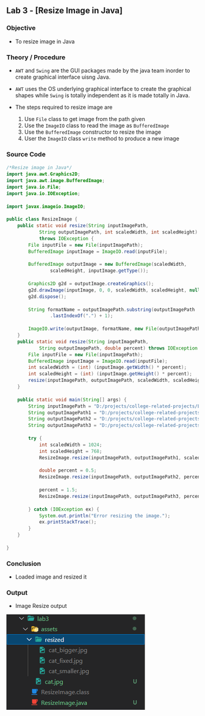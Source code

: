 ## Lab 3 - [Resize Image in Java]

### Objective

- To resize image in Java

### Theory / Procedure

- `AWT` and `Swing` are the GUI packages made by the java team inorder to create graphical interface uisng Java.
- `AWT` uses the OS underlying graphical interface to create the graphical shapes while `Swing` is totally independent as it is made totally in Java.

- The steps required to resize image are
    1. Use `File` class to get image from the path given
    2. Use the `ImageIO` class to read the image as `BufferedImage`
    3. Use the `BufferedImage` constructor to resize the image
    4. User the `ImageIO` class `write` method to produce a new image

### Source Code

```java
/*Resize image in Java*/
import java.awt.Graphics2D;
import java.awt.image.BufferedImage;
import java.io.File;
import java.io.IOException;

import javax.imageio.ImageIO;

public class ResizeImage {
    public static void resize(String inputImagePath,
            String outputImagePath, int scaledWidth, int scaledHeight)
            throws IOException {
        File inputFile = new File(inputImagePath);
        BufferedImage inputImage = ImageIO.read(inputFile);
 
        BufferedImage outputImage = new BufferedImage(scaledWidth,
                scaledHeight, inputImage.getType());
 
        Graphics2D g2d = outputImage.createGraphics();
        g2d.drawImage(inputImage, 0, 0, scaledWidth, scaledHeight, null);
        g2d.dispose();
 
        String formatName = outputImagePath.substring(outputImagePath
                .lastIndexOf(".") + 1);
 
        ImageIO.write(outputImage, formatName, new File(outputImagePath));
    }
    public static void resize(String inputImagePath,
            String outputImagePath, double percent) throws IOException {
        File inputFile = new File(inputImagePath);
        BufferedImage inputImage = ImageIO.read(inputFile);
        int scaledWidth = (int) (inputImage.getWidth() * percent);
        int scaledHeight = (int) (inputImage.getHeight() * percent);
        resize(inputImagePath, outputImagePath, scaledWidth, scaledHeight);
    }

    public static void main(String[] args) {
        String inputImagePath = "D:/projects/college-related-projects/Labs-6th-semester/Multimedia/lab2/assets/cat.jpg";
        String outputImagePath1 = "D:/projects/college-related-projects/Labs-6th-semester/Multimedia/lab2/assets/cat_fixed.jpg";
        String outputImagePath2 = "D:/projects/college-related-projects/Labs-6th-semester/Multimedia/lab2/assets/cat_smaller.jpg";
        String outputImagePath3 = "D:/projects/college-related-projects/Labs-6th-semester/Multimedia/lab2/assets/cat_bigger.jpg";
 
        try {
            int scaledWidth = 1024;
            int scaledHeight = 768;
            ResizeImage.resize(inputImagePath, outputImagePath1, scaledWidth, scaledHeight);
 
            double percent = 0.5;
            ResizeImage.resize(inputImagePath, outputImagePath2, percent);
 
            percent = 1.5;
            ResizeImage.resize(inputImagePath, outputImagePath3, percent);
 
        } catch (IOException ex) {
            System.out.println("Error resizing the image.");
            ex.printStackTrace();
        }
    }
 
}
```

### Conclusion

- Loaded image and resized it

### Output

- Image Resize output

![Image resize output](./output/image-resize.png)